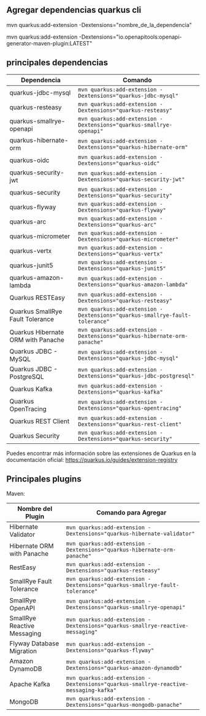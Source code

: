 ## Agregar dependencias quarkus cli

mvn quarkus:add-extension -Dextensions="nombre_de_la_dependencia"

mvn quarkus:add-extension -Dextensions="io.openapitools:openapi-generator-maven-plugin:LATEST"

## principales dependencias

| Dependencia                        | Comando                                                                     |
|------------------------------------|-----------------------------------------------------------------------------|
| quarkus-jdbc-mysql                 | `mvn quarkus:add-extension -Dextensions="quarkus-jdbc-mysql"`               |
| quarkus-resteasy                   | `mvn quarkus:add-extension -Dextensions="quarkus-resteasy"`                 |
| quarkus-smallrye-openapi           | `mvn quarkus:add-extension -Dextensions="quarkus-smallrye-openapi"`         |
| quarkus-hibernate-orm              | `mvn quarkus:add-extension -Dextensions="quarkus-hibernate-orm"  `          |
| quarkus-oidc                       | `mvn quarkus:add-extension -Dextensions="quarkus-oidc" `                    |
| quarkus-security-jwt               | `mvn quarkus:add-extension -Dextensions="quarkus-security-jwt"  `           |
| quarkus-security                   | `mvn quarkus:add-extension -Dextensions="quarkus-security"  `               |
| quarkus-flyway                     | `mvn quarkus:add-extension -Dextensions="quarkus-flyway"   `                |
| quarkus-arc                        | `mvn quarkus:add-extension -Dextensions="quarkus-arc"       `               |
| quarkus-micrometer                 | `mvn quarkus:add-extension -Dextensions="quarkus-micrometer"  `             |
| quarkus-vertx                      | `mvn quarkus:add-extension -Dextensions="quarkus-vertx"    `                |
| quarkus-junit5                     | `mvn quarkus:add-extension -Dextensions="quarkus-junit5"    `               |
| quarkus-amazon-lambda              | `mvn quarkus:add-extension -Dextensions="quarkus-amazon-lambda" `           |
| Quarkus RESTEasy                   | `mvn quarkus:add-extension -Dextensions="quarkus-resteasy"    `             |
| Quarkus SmallRye Fault Tolerance   | `mvn quarkus:add-extension -Dextensions="quarkus-smallrye-fault-tolerance"` |
| Quarkus Hibernate ORM with Panache | `mvn quarkus:add-extension -Dextensions="quarkus-hibernate-orm-panache" `   |
| Quarkus JDBC - MySQL               | `mvn quarkus:add-extension -Dextensions="quarkus-jdbc-mysql"          `     |
| Quarkus JDBC - PostgreSQL          | `mvn quarkus:add-extension -Dextensions="quarkus-jdbc-postgresql"   `       |
| Quarkus Kafka                      | `mvn quarkus:add-extension -Dextensions="quarkus-kafka"          `          |
| Quarkus OpenTracing                | `mvn quarkus:add-extension -Dextensions="quarkus-opentracing"   `           |
| Quarkus REST Client                | `mvn quarkus:add-extension -Dextensions="quarkus-rest-client"    `          |
| Quarkus Security                   | `mvn quarkus:add-extension -Dextensions="quarkus-security"    `             |

Puedes encontrar más información sobre las extensiones de Quarkus en la documentación
oficial: https://quarkus.io/guides/extension-registry

## Principales plugins

Maven:

| Nombre del Plugin           | Comando para Agregar                                                                 |
|-----------------------------|--------------------------------------------------------------------------------------|
| Hibernate Validator         | `mvn quarkus:add-extension -Dextensions="quarkus-hibernate-validator"`               |
| Hibernate ORM with Panache  | `mvn quarkus:add-extension -Dextensions="quarkus-hibernate-orm-panache"`             |
| RestEasy                    | `mvn quarkus:add-extension -Dextensions="quarkus-resteasy"`                          |
| SmallRye Fault Tolerance    | `mvn quarkus:add-extension -Dextensions="quarkus-smallrye-fault-tolerance"`          |
| SmallRye OpenAPI            | `mvn quarkus:add-extension -Dextensions="quarkus-smallrye-openapi"`                  |
| SmallRye Reactive Messaging | `mvn quarkus:add-extension -Dextensions="quarkus-smallrye-reactive-messaging"`       |
| Flyway Database Migration   | `mvn quarkus:add-extension -Dextensions="quarkus-flyway"`                            |
| Amazon DynamoDB             | `mvn quarkus:add-extension -Dextensions="quarkus-amazon-dynamodb"`                   |
| Apache Kafka                | `mvn quarkus:add-extension -Dextensions="quarkus-smallrye-reactive-messaging-kafka"` |
| MongoDB                     | `mvn quarkus:add-extension -Dextensions="quarkus-mongodb-panache"`                   |

